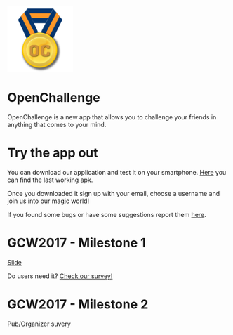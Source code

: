 <img src="ic_launcher.png" alt="Icon" width="150" height="150"/>

# OpenChallenge

OpenChallenge is a new app that allows you to challenge your friends in anything that comes to your mind.

# Try the app out

You can download our application and test it on your smartphone. [Here](https://drive.google.com/open?id=0BxPHKYeeZnRBcl91V1NuZFlYTlU) you can find the last working apk.

Once you downloaded it sign up with your email, choose a username and join us into our magic world!

If you found some bugs or have some suggestions report them [here](https://github.com/gnufsociety/openchallenge/issues).


# GCW2017 - Milestone 1

[Slide](https://drive.google.com/file/d/0BxzqNvZynJFuTTdDWWR0dzIxaHM/view?usp=sharing "In Google Drive...")

Do users need it? [Check our survey!](https://drive.google.com/open?id=1-U_5xIuSbrT4D2hFS4C3XrPz_Ko8Ud8sek5cS1dLxmk "Users survey")

# GCW2017 - Milestone 2

Pub/Organizer suvery 


